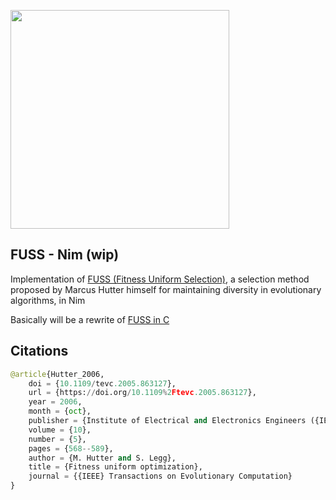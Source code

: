 <img src="./fuss.png" width="350px"></img>

## FUSS - Nim (wip)

Implementation of <a href="https://arxiv.org/abs/cs/0610126">FUSS (Fitness Uniform Selection)</a>, a selection method proposed by Marcus Hutter himself for maintaining diversity in evolutionary algorithms, in Nim

Basically will be a rewrite of <a href="http://www.hutter1.net/ai/fussdd.cpp">FUSS in C</a>

## Citations

```py
@article{Hutter_2006,
	doi = {10.1109/tevc.2005.863127},
	url = {https://doi.org/10.1109%2Ftevc.2005.863127},
	year = 2006,
	month = {oct},
	publisher = {Institute of Electrical and Electronics Engineers ({IEEE})},
	volume = {10},
	number = {5},
	pages = {568--589},
	author = {M. Hutter and S. Legg},
	title = {Fitness uniform optimization}, 
	journal = {{IEEE} Transactions on Evolutionary Computation}
}
```
